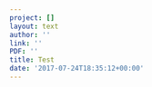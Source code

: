 ```yaml
---
project: []
layout: text
author: ''
link: ''
PDF: ''
title: Test
date: '2017-07-24T18:35:12+00:00'
---
```

